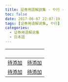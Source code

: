 ```yaml
---
title: 証券用語解説集 - や行 -
toc: false
date: 2017-06-07 22:07:19
tags: [证券用语解说集, や行]
categories:
  - 证券用语解说集
  - 日本語
---
```


| &nbsp; | &nbsp; |
| :----- | :----- |
| [待添加](/证券用语解说集/日本語/や行/#) | [待添加](/证券用语解说集/日本語/や行/#) |
| [待添加](/证券用语解说集/日本語/や行/#) | [待添加](/证券用语解说集/日本語/や行/#) |
